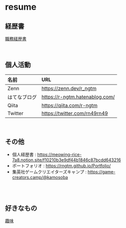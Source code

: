 # resume

## 経歴書
[職務経歴書](resume.md)

<br>

## 個人活動
| 名前 | URL |
|:--|:--|
| Zenn | https://zenn.dev/r_ngtm |
| はてなブログ | https://r-ngtm.hatenablog.com/ |
| Qiita | https://qiita.com/r-ngtm |
| Twitter | https://twitter.com/rn49rn49 |

<br>

## その他
- 個人経歴書 : https://meowing-rice-7a8.notion.site/f10210b3e9df44b1846c87bcdd643216
- ポートフォリオ : https://rngtm.github.io/Portfolio/
- 集英社ゲームクリエイターズキャンプ : https://game-creators.camp/@kamosoba
<br>
<br>

## 好きなもの
[趣味](./hobby.md)

